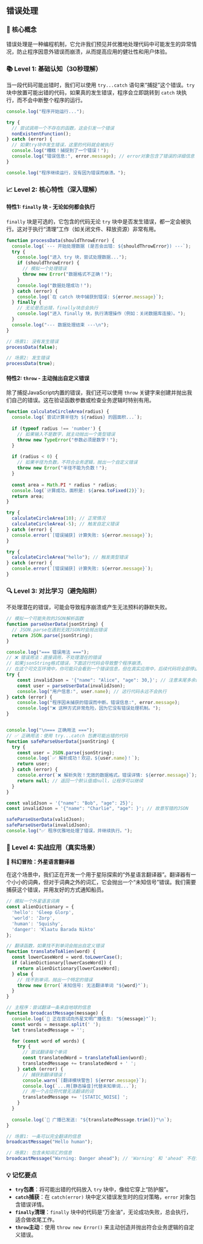 ## 错误处理

### 🎯 核心概念
错误处理是一种编程机制，它允许我们预见并优雅地处理代码中可能发生的异常情况，防止程序因意外错误而崩溃，从而提高应用的健壮性和用户体验。

### 📚 Level 1: 基础认知（30秒理解）
当一段代码可能出错时，我们可以使用 `try...catch` 语句来“捕捉”这个错误。`try` 块中放置可能出错的代码，如果真的发生错误，程序会立即跳转到 `catch` 块执行，而不会中断整个程序的运行。

```javascript
console.log("程序开始运行...");

try {
  // 尝试调用一个不存在的函数，这会引发一个错误
  nonExistentFunction(); 
} catch (error) {
  // 如果try块中发生错误，这里的代码就会被执行
  console.log("糟糕！捕捉到了一个错误！");
  console.log("错误信息:", error.message); // error对象包含了错误的详细信息
}

console.log("程序继续运行，没有因为错误而崩溃。");
```

### 📈 Level 2: 核心特性（深入理解）

#### 特性1: `finally` 块 - 无论如何都会执行
`finally` 块是可选的，它包含的代码无论 `try` 块中是否发生错误，都一定会被执行。这对于执行“清理”工作（如关闭文件、释放资源）非常有用。

```javascript
function processData(shouldThrowError) {
  console.log(`--- 开始处理数据 (是否会出错: ${shouldThrowError}) ---`);
  try {
    console.log("进入 try 块，尝试处理数据...");
    if (shouldThrowError) {
      // 模拟一个处理错误
      throw new Error("数据格式不正确！");
    }
    console.log("数据处理成功！");
  } catch (error) {
    console.log(`在 catch 块中捕获到错误: ${error.message}`);
  } finally {
    // 无论是否出错，finally块总会执行
    console.log("进入 finally 块，执行清理操作（例如：关闭数据库连接）。");
  }
  console.log("--- 数据处理结束 ---\n");
}

// 场景1: 没有发生错误
processData(false);

// 场景2: 发生错误
processData(true);
```

#### 特性2: `throw` - 主动抛出自定义错误
除了捕捉JavaScript内置的错误，我们还可以使用 `throw` 关键字来创建并抛出我们自己的错误。这在验证函数参数或检查业务逻辑时特别有用。

```javascript
function calculateCircleArea(radius) {
  console.log(`尝试计算半径为 ${radius} 的圆面积...`);
  
  if (typeof radius !== 'number') {
    // 如果输入不是数字，就主动抛出一个类型错误
    throw new TypeError("参数必须是数字！");
  }
  
  if (radius < 0) {
    // 如果半径为负数，不符合业务逻辑，抛出一个自定义错误
    throw new Error("半径不能为负数！");
  }
  
  const area = Math.PI * radius * radius;
  console.log(`计算成功，面积是: ${area.toFixed(2)}`);
  return area;
}

try {
  calculateCircleArea(10); // 正常情况
  calculateCircleArea(-5); // 触发自定义错误
} catch (error) {
  console.error(`[错误捕获] 计算失败: ${error.message}`);
}

try {
  calculateCircleArea("hello"); // 触发类型错误
} catch (error) {
  console.error(`[错误捕获] 计算失败: ${error.message}`);
}
```

### 🔍 Level 3: 对比学习（避免陷阱）
不处理潜在的错误，可能会导致程序崩溃或产生无法预料的静默失败。

```javascript
// 模拟一个可能失败的JSON解析函数
function parseUserData(jsonString) {
  // JSON.parse在遇到无效JSON时会抛出错误
  return JSON.parse(jsonString);
}

console.log("=== 错误用法 ===");
// ❌ 错误用法：直接调用，不处理潜在的错误
// 如果jsonString格式错误，下面这行代码会导致整个程序崩溃。
// 在这个可交互环境中，你可能只会看到一个错误信息，但在真实应用中，后续代码将全部停止执行。
try {
    const invalidJson = '{"name": "Alice", "age": 30,}'; // 注意末尾多余的逗号，这是无效JSON
    const user = parseUserData(invalidJson);
    console.log("用户信息:", user.name); // 这行代码永远不会执行
} catch (error) {
    console.log("程序因未捕获的错误而中断。错误信息:", error.message);
    console.log("❌ 这种方式非常危险，因为它没有错误处理机制。");
}


console.log("\n=== 正确用法 ===");
// ✅ 正确用法：使用 try...catch 包裹可能出错的代码
function safeParseUserData(jsonString) {
  try {
    const user = JSON.parse(jsonString);
    console.log(`✅ 解析成功！欢迎，${user.name}！`);
    return user;
  } catch (error) {
    console.error(`❌ 解析失败！无效的数据格式。错误详情: ${error.message}`);
    return null; // 返回一个默认值或null，让程序可以继续
  }
}

const validJson = '{"name": "Bob", "age": 25}';
const invalidJson = '{"name": "Charlie", "age": }'; // 故意写错的JSON

safeParseUserData(validJson);
safeParseUserData(invalidJson);
console.log("✅ 程序优雅地处理了错误，并继续执行。");
```

### 🚀 Level 4: 实战应用（真实场景）

**🚀 科幻冒险：外星语言翻译器**

在这个场景中，我们正在开发一个用于星际探索的“外星语言翻译器”。翻译器有一个小小的词典，但对于词典之外的词汇，它会抛出一个“未知信号”错误。我们需要捕获这个错误，并用友好的方式通知船员。

```javascript
// 模拟一个外星语言词典
const alienDictionary = {
  'hello': 'Gleep Glorp',
  'world': 'Zorp',
  'human': 'Squishy',
  'danger': 'Klaatu Barada Nikto'
};

// 翻译函数，如果找不到单词会抛出自定义错误
function translateToAlien(word) {
  const lowerCaseWord = word.toLowerCase();
  if (alienDictionary[lowerCaseWord]) {
    return alienDictionary[lowerCaseWord];
  } else {
    // 找不到单词，抛出一个特定的错误
    throw new Error(`未知信号: 无法翻译单词 "${word}"`);
  }
}

// 主程序：尝试翻译一条来自地球的信息
function broadcastMessage(message) {
  console.log(`🚀 正在尝试向外星文明广播信息: "${message}"`);
  const words = message.split(' ');
  let translatedMessage = '';

  for (const word of words) {
    try {
      // 尝试翻译每个单词
      const translatedWord = translateToAlien(word);
      translatedMessage += translatedWord + ' ';
    } catch (error) {
      // 捕获到翻译错误！
      console.warn(`[翻译模块警告] ${error.message}`);
      console.log(`...用[静态噪音]代替未知单词...`);
      // 用一个占位符代替无法翻译的词
      translatedMessage += '[STATIC_NOISE] ';
    }
  }
  
  console.log(`📡 广播已发送: "${translatedMessage.trim()}"\n`);
}

// 场景1: 一条可以完全翻译的信息
broadcastMessage("Hello human");

// 场景2: 包含未知词汇的信息
broadcastMessage("Warning: Danger ahead"); // 'Warning' 和 'ahead' 不在词典里
```

### 💡 记忆要点
- **`try`包裹**：将可能出错的代码放入 `try` 块中，像给它穿上“防护服”。
- **`catch`捕获**：在 `catch(error)` 块中定义错误发生时的应对策略，`error` 对象包含错误详情。
- **`finally`清理**：`finally` 块中的代码是“万金油”，无论成功失败，总会执行，适合做收尾工作。
- **`throw`主动**：使用 `throw new Error()` 来主动创造并抛出符合业务逻辑的自定义错误。

<!--
metadata:
  syntax: try-catch, throw, finally
  pattern: error-handling
  api: console.log, console.error, console.warn, Error, TypeError
  concept: exception, control-flow
  difficulty: advanced
  dependencies: []
  related: [js-sec-6-1-1]
-->